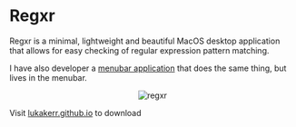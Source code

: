 # Regxr

Regxr is a minimal, lightweight and beautiful MacOS desktop application that allows for easy checking of regular expression pattern matching.

I have also developer a [menubar application](https://github.com/lukakerr/regxr-menubar) that does the same thing, but lives in the menubar.

<p align="center">
  <img src="https://i.imgur.com/YkhnOQ9.png" alt="regxr">
</p>

Visit [lukakerr.github.io](https://lukakerr.github.io/projects/regxr.html) to download